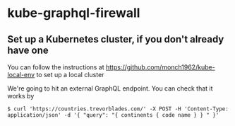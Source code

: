 # kube-graphql-firewall

## Set up a Kubernetes cluster, if you don't already have one

You can follow the instructions at https://github.com/monch1962/kube-local-env to set up a local cluster

We're going to hit an external GraphQL endpoint. You can check that it works by 

`$ curl 'https://countries.trevorblades.com/' -X POST -H 'Content-Type: application/json' -d '{ "query": "{ continents { code name } } " }'`


